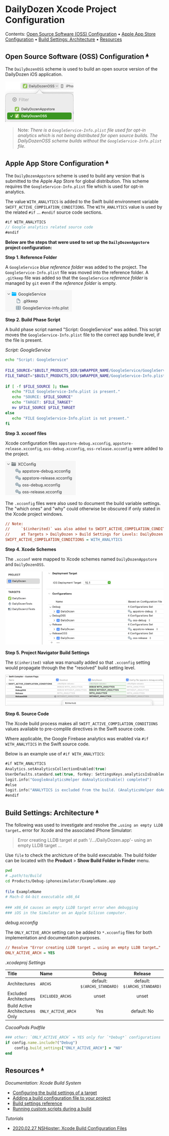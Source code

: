 # DailyDozen Xcode Project Configuration

Contents: <a id="contents"></a>
[Open Source Software (OSS) Configuration](#open-source-software-oss-configuration-) •
[Apple App Store Configuration](#apple-app-store-configuration-) •
[Build Settings: Architecture](#build-settings-architecture-) •
[Resources](#resources-)

## Open Source Software (OSS) Configuration <a id="open-source-software-oss-configuration-"></a><sup>[▴](#contents)</sup>

The `DailyDozenOSS` scheme is used to build an open source version of the DailyDozen iOS application.

![](XcodeConfigs_files/SchemeOSS.png)

> Note: _There is a `GoogleService-Info.plist` file used for opt-in analytics which is not being distributed for open source builds. The DailyDozenOSS scheme builds without the `GoogleService-Info.plist` file._

## Apple App Store Configuration <a id="apple-app-store-configuration-"></a><sup>[▴](#contents)</sup>


The `DailyDozenAppstore` scheme is used to build any version that is submitted to the Apple App Store for global distribution. This scheme requires the `GoogleService-Info.plist` file which is used for opt-in analytics.

The value `WITH_ANALYTICS` is added to the Swift build environment variable `SWIFT_ACTIVE_COMPILATION_CONDITIONS`. The `WITH_ANALYTICS` value is used by the related `#if` … `#endif` source code sections.

``` swift
#if WITH_ANALYTICS
// Google analytics related source code
#endif
```

**Below are the steps that were used to set up the `DailyDozenAppstore` project configuration:**

**Step 1. Reference Folder**

A `GoogleService` _blue reference folder_ was added to the project. The `GoogleService-Info.plist` file was moved into the reference folder. A `.gitkeep` file was added so that the `GoogleService` _reference folder_ is managed by `git` even if the _reference folder_ is empty.

![](XcodeConfigs_files/1a_ReferenceFolder.png)

**Step 2. Build Phase Script**

A build phase script named "Script: GoogleService" was added. This script moves the `GoogleService-Info.plist` file to the correct app bundle level, if the file is present.

_Script: GoogleService_

``` sh
echo "Script: GoogleService"

FILE_SOURCE="$BUILT_PRODUCTS_DIR/$WRAPPER_NAME/GoogleService/GoogleService-Info.plist"
FILE_TARGET="$BUILT_PRODUCTS_DIR/$WRAPPER_NAME/GoogleService-Info.plist"

if [ -f $FILE_SOURCE ]; then
   echo "FILE GoogleService-Info.plist is present."
   echo "SOURCE: $FILE_SOURCE"
   echo "TARGET: $FILE_TARGET"
   mv $FILE_SOURCE $FILE_TARGET
else
   echo "FILE GoogleService-Info.plist is not present."
fi
```

**Step 3. xcconf files**

Xcode configuration files `appstore-debug.xcconfig`, `appstore-release.xcconfig`, `oss-debug.xcconfig`, `oss-release.xcconfig` were added to the project.

![](XcodeConfigs_files/3a_Xcconfig.png)

The `.xcconfig` files were also used to document the build variable settings. The "which ones" and "why" could otherwise be obscured if only stated in the Xcode project windows.

``` ini
// Note:
//     `$(inherited)` was also added to SWIFT_ACTIVE_COMPILATION_CONDITIONS
//     at Targets > DailyDozen > Build Settings for Levels: DailyDozen target
SWIFT_ACTIVE_COMPILATION_CONDITIONS = WITH_ANALYTICS
```

**Step 4. Xcode Schemes**

The `.xcconf` were mapped to Xcode schemes named `DailyDozenAppstore` and `DailyDozenOSS`. 

![](XcodeConfigs_files/4a_XcconfigToSchemes.png)

**Step 5. Project Navigator Build Settings**

The `$(inherited)` value was manually added so that `.xcconfig` setting would propagate through the the "resolved" build setting level. 

![](XcodeConfigs_files/5a_ProjBuildSettings.png)

**Step 6. Source Code**

The Xcode build process makes all `SWIFT_ACTIVE_COMPILATION_CONDITIONS` values available to pre-complile directives in the Swift source code.

Where applicable, the Google Firebase analytics was enabled via `#if WITH_ANALYTICS` in the Swift source code.

Below is an example use of `#if WITH_ANALYTICS`:

``` swift
#if WITH_ANALYTICS
Analytics.setAnalyticsCollectionEnabled(true)
UserDefaults.standard.set(true, forKey: SettingsKeys.analyticsIsEnabledPref)
logit.info("GoogleAnalyticsHelper doAnalyticsEnable() completed")
#else
logit.info("ANALYTICS is excluded from the build. (AnalyticsHelper doAnalyticsEnable)")
#endif
```

## Build Settings: Architecture <a id="build-settings-architecture-"></a><sup>[▴](#contents)</sup>

The following was used to investigate and resolve the `…using an empty LLDB target…` error for Xcode and the associated iPhone Simulator:

> Error creating LLDB target at path '/…/DailyDozen.app'- using an empty LLDB target …

Use `file` to check the archicture of the build executable. The build folder can be located with the **Product** > **Show Build Folder in Finder** menu.

``` sh
pwd
# …path/to/Build
cd Products/Debug-iphonesimulator/ExampleName.app

file ExampleName
# Mach-O 64-bit executable x86_64

### x86_64 causes an empty LLDB target error when debugging
### iOS in the Simulator on an Apple Silicon computer.
```

_debug.xcconfig_

The `ONLY_ACTIVE_ARCH` setting can be added to `*.xcconfig` files for both implementation and documentation purposes.

``` ini
// Resolve "Error creating LLDB target … using an empty LLDB target…"
ONLY_ACTIVE_ARCH = YES
```

_.xcodeproj Settings_

| Title | Name | Debug | Release |
|:------|:-----|:-----:|:-------:|
| Architectures | `ARCHS` | default: `$(ARCHS_STANDARD)` | default: `$(ARCHS_STANDARD)` |
| Excluded Architectures | `EXCLUDED_ARCHS` | unset | unset |
| Build Active Architectures Only | `ONLY_ACTIVE_ARCH` | Yes | default: No |

_CocoaPods Podfile_

``` rb
### other: `ONLY_ACTIVE_ARCH` = YES only for `*Debug*` configurations
if config.name.include?("Debug")
    config.build_settings["ONLY_ACTIVE_ARCH"] = "NO"
end
```

## Resources <a id="resources-"></a><sup>[▴](#contents)</sup>

_Documentation: Xcode Build System_

- [Configuring the build settings of a target](https://developer.apple.com/documentation/Xcode/configuring-the-build-settings-of-a-target)
- [Adding a build configuration file to your project](https://developer.apple.com/documentation/xcode/adding-a-build-configuration-file-to-your-project)
- [Build settings reference](https://developer.apple.com/documentation/xcode/build-settings-reference)
- [Running custom scripts during a build](https://developer.apple.com/documentation/xcode/running-custom-scripts-during-a-build)

_Tutorials_

- [2020.02.27 NSHipster: Xcode Build Configuration Files](https://nshipster.com/xcconfig/)

